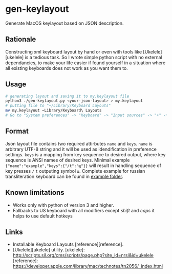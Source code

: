 # gen-keylayout
Generate MacOS keylayout based on JSON description.

## Rationale
Constructing xml keyboard layout by hand or even with tools like [Ukelele][ukelele] is a tedious task.
So I wrote simple python script with no external dependancies, to make your life easier if 
found yourself in a situation where all existing keyboards does not work as you want them to.

## Usage
```bash
# generating layout and saving it to my.keylayout file
python3 ./gen-keylayout.py <your-json-layout> > my.keylayout
# putting file to "~/Library/Keyboard Layouts"
mv my.keylayout ~Library/Keyboard\ Layouts
# Go to "System preferences" -> "Keyboard" -> "Input sources" -> "+" -> "Others" -> "YOUR LAYOUT NAME"
```

## Format
Json layout file contains two required attirbutes `name` and `keys`. `name` is arbitrary UTF-8
string and it will be used as idendification in preference settings. `keys` is a mapping
from key sequence to desired output, where key sequence is ANSI names of desired keys.
Minimal example `{"name":"example","keys":{"/t":"щ"}}` will result in handling sequence of
key presses `/` `t` outputing symbol `щ`. Complete example for russian transliteration keyboard
can be found in [example folder](example).

## Known limitations
* Works only with python of version 3 and higher.
* Fallbacks to US keyboard with all modifiers except *shift* and *caps*
  it helps to use default hotkeys

## Links
* Installable Keyboard Layouts [reference][reference].
* [Ukelele][ukelele] utility.
[ukelele]: http://scripts.sil.org/cms/scripts/page.php?site_id=nrsi&id=ukelele
[reference]: https://developer.apple.com/library/mac/technotes/tn2056/_index.html
